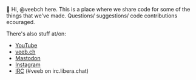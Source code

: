 👋 Hi, @veebch here. This is a place where we share code for some of the things that we've made. Questions/ suggestions/ code contributions ecouraged.

There's also stuff at/on:

- [YouTube](https://www.youtube.com/channel/UCz5BOU9J9pB_O0B8-rDjCWQ)
- [veeb.ch](https://veeb.ch/notes)
- <a rel="me" href="https://fosstodon.org/@veeb">Mastodon</a>
- [Instagram](https://www.instagram.com/v_e_e_b/)
- [IRC](https://web.libera.chat/?nick=LotOfFroth%3F#veeb) (#veeb on irc.libera.chat)

<!---
veebch/veebch is a ✨ special ✨ repository because its `README.md` (this file) appears on your GitHub profile.
You can click the Preview link to take a look at your changes.
--->
